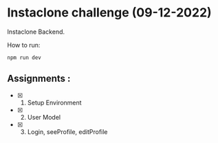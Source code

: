 # Instaclone challenge (09-12-2022)

Instaclone Backend.

How to run:
<pre><code>npm run dev</code></pre>

## Assignments : 
- [x] 01. Setup Environment
- [x] 02. User Model
- [x] 03. Login, seeProfile, editProfile